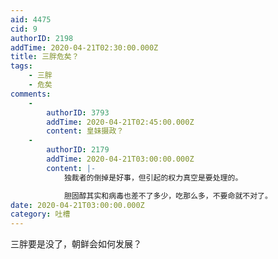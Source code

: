 ```yaml
---
aid: 4475
cid: 9
authorID: 2198
addTime: 2020-04-21T02:30:00.000Z
title: 三胖危矣？
tags:
    - 三胖
    - 危矣
comments:
    -
        authorID: 3793
        addTime: 2020-04-21T02:45:00.000Z
        content: 皇妹摄政？
    -
        authorID: 2179
        addTime: 2020-04-21T03:00:00.000Z
        content: |-
            独裁者的倒掉是好事，但引起的权力真空是要处理的。

            胆固醇其实和病毒也差不了多少，吃那么多，不要命就不对了。
date: 2020-04-21T03:00:00.000Z
category: 吐槽
---
```


三胖要是没了，朝鲜会如何发展？
